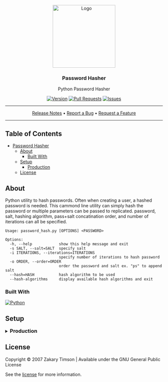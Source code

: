 <!-- Header -->
<div id="top" align="center">
  <br />

  <!-- Logo -->
  <img src="https://git.zakscode.com/repo-avatars/941ba5e37b669fb4ca722ec226b10b9206c2d65006641d0dd77d6a122ee64aff" alt="Logo" width="200" height="200">

  <!-- Title -->
  ### Password Hasher

  <!-- Description -->
  Python Password Hasher

  <!-- Repo badges -->
  [![Version](https://img.shields.io/badge/dynamic/json.svg?label=Version&style=for-the-badge&url=https://git.zakscode.com/api/v1/repos/ztimson/password-hasher/tags&query=$[0].name)](https://git.zakscode.com/ztimson/password-hasher/tags)
  [![Pull Requests](https://img.shields.io/badge/dynamic/json.svg?label=Pull%20Requests&style=for-the-badge&url=https://git.zakscode.com/api/v1/repos/ztimson/password-hasher&query=open_pr_counter)](https://git.zakscode.com/ztimson/password-hasher/pulls)
  [![Issues](https://img.shields.io/badge/dynamic/json.svg?label=Issues&style=for-the-badge&url=https://git.zakscode.com/api/v1/repos/ztimson/password-hasher&query=open_issues_count)](https://git.zakscode.com/ztimson/password-hasher/issues)

  <!-- Links -->

  ---
  <div>
    <a href="https://git.zakscode.com/ztimson/password-hasher/releases" target="_blank">Release Notes</a>
    • <a href="https://git.zakscode.com/ztimson/password-hasher/issues/new?template=.github%2fissue_template%2fbug.md" target="_blank">Report a Bug</a>
    • <a href="https://git.zakscode.com/ztimson/password-hasher/issues/new?template=.github%2fissue_template%2fenhancement.md" target="_blank">Request a Feature</a>
  </div>

  ---
</div>

## Table of Contents
- [Password Hasher](#top)
    - [About](#about)
        - [Built With](#built-with)
    - [Setup](#setup)
        - [Production](#production)
    - [License](#license)

## About

Python utility to hash passwords. Often when creating a user, a hashed password is needed. This cammond line utility can simply hash the password or multiple parameters can be passed to replicated. password, salt, hashing algorithm, pass+salt concatination order, and number of iterations can all be specified.

```
Usage: password_hash.py [OPTIONS] <PASSWORD>

Options:
  -h, --help            show this help message and exit
  -s SALT, --salt=SALT  specify salt
  -i ITERATIONS, --iterations=ITERATIONS
                        specify number of iterations to hash password
  -o ORDER, --order=ORDER
                        order the password and salt ex. "ps" to append salt
  --hash=HASH           hash algorithm to be used
  --hash-algorithms     display available hash algorithms and exit
```


### Built With
[![Python](https://img.shields.io/badge/Python-FFD43B?style=for-the-badge&logo=python)](https://www.python.org/)

## Setup

<details>
<summary>
  <h3 id="production" style="display: inline">
    Production
  </h3>
</summary>

#### Prerequisites
- [Python](https://www.python.org/downloads/)

#### Instructions
1. Download script: `curl https://git.zakscode.com/ztimson/password-hasher/raw/branch/master/password_hash.py`
2. Run python script: `python3 password_hasher.py [OPTIONS] <PASSWORD>`

</details>

## License
Copyright © 2007 Zakary Timson | Available under the GNU General Public License

See the [license](./LICENSE) for more information.

